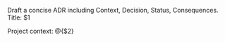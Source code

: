 Draft a concise ADR including Context, Decision, Status, Consequences. Title: $1

Project context:
@{$2}
